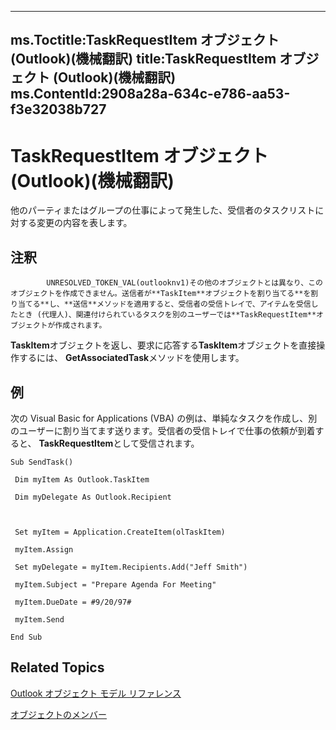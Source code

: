 

---
ms.Toctitle:TaskRequestItem オブジェクト (Outlook)(機械翻訳)
title:TaskRequestItem オブジェクト (Outlook)(機械翻訳)
ms.ContentId:2908a28a-634c-e786-aa53-f3e32038b727
---
# TaskRequestItem オブジェクト (Outlook)(機械翻訳)




他のパーティまたはグループの仕事によって発生した、受信者のタスクリストに対する変更の内容を表します。

## 注釈

            UNRESOLVED_TOKEN_VAL(outlooknv1)その他のオブジェクトとは異なり、このオブジェクトを作成できません。送信者が**TaskItem**オブジェクトを割り当てる**を割り当てる**し、**送信**メソッドを適用すると、受信者の受信トレイで、アイテムを受信したとき (代理人)、関連付けられているタスクを別のユーザーでは**TaskRequestItem**オブジェクトが作成されます。



**TaskItem**オブジェクトを返し、要求に応答する**TaskItem**オブジェクトを直接操作するには、 **GetAssociatedTask**メソッドを使用します。



## 例
次の Visual Basic for Applications (VBA) の例は、単純なタスクを作成し、別のユーザーに割り当てます送ります。受信者の受信トレイで仕事の依頼が到着すると、 **TaskRequestItem**として受信されます。





```vba
Sub SendTask() 
 
 Dim myItem As Outlook.TaskItem 
 
 Dim myDelegate As Outlook.Recipient 
 
 
 
 Set myItem = Application.CreateItem(olTaskItem) 
 
 myItem.Assign 
 
 Set myDelegate = myItem.Recipients.Add("Jeff Smith") 
 
 myItem.Subject = "Prepare Agenda For Meeting" 
 
 myItem.DueDate = #9/20/97# 
 
 myItem.Send 
 
End Sub
```




## Related Topics

[Outlook オブジェクト モデル リファレンス](73221b13-d8d8-99b8-3394-b95dbbfd5ddc.md)

[オブジェクトのメンバー](d43114ee-be91-ff02-3424-525da2cf3a50.md)




